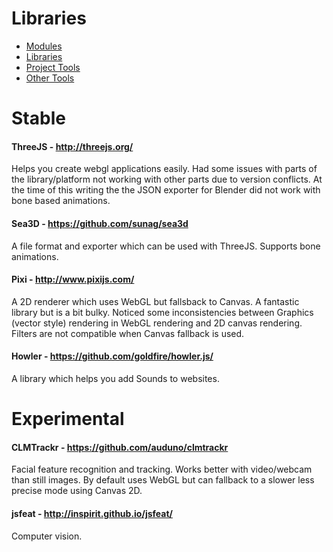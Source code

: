 Libraries
=========

* [Modules](modules.md)
* [Libraries](libraries.md)
* [Project Tools](toolsProject.md)
* [Other Tools](toolsOther.md)

# Stable

#### ThreeJS - http://threejs.org/

Helps you create webgl applications easily. Had some issues with parts of the library/platform not working 
with other parts due to version conflicts. At the time of this writing the the JSON exporter for Blender
did not work with bone based animations.

#### Sea3D - https://github.com/sunag/sea3d

A file format and exporter which can be used with ThreeJS. Supports bone animations.

#### Pixi - http://www.pixijs.com/

A 2D renderer which uses WebGL but fallsback to Canvas. A fantastic library but is a bit bulky. Noticed
some inconsistencies between Graphics (vector style) rendering in WebGL rendering and 2D canvas rendering.
Filters are not compatible when Canvas fallback is used.

#### Howler - https://github.com/goldfire/howler.js/

A library which helps you add Sounds to websites.

# Experimental

#### CLMTrackr - https://github.com/auduno/clmtrackr

Facial feature recognition and tracking. Works better with video/webcam than still images. By default
uses WebGL but can fallback to a slower less precise mode using Canvas 2D.

#### jsfeat - http://inspirit.github.io/jsfeat/

Computer vision.
